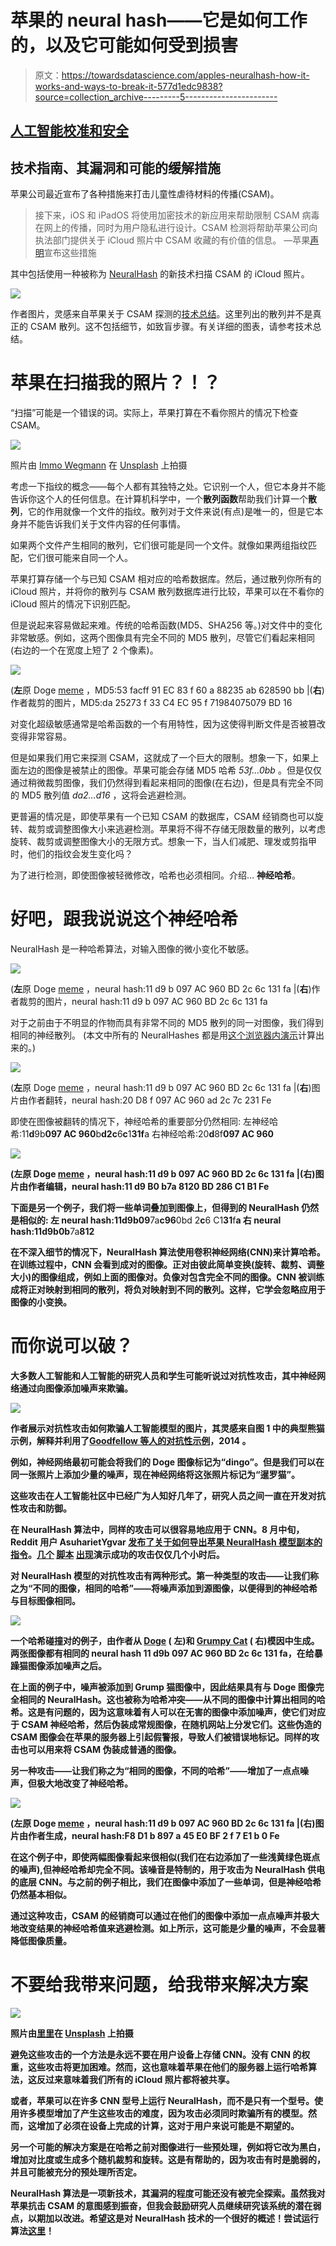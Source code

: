 # 苹果的 neural hash——它是如何工作的，以及它可能如何受到损害

> 原文：<https://towardsdatascience.com/apples-neuralhash-how-it-works-and-ways-to-break-it-577d1edc9838?source=collection_archive---------5----------------------->

## [人工智能校准和安全](https://towardsdatascience.com/tagged/ai-alignment-and-safety)

## 技术指南、其漏洞和可能的缓解措施

苹果公司最近宣布了各种措施来打击儿童性虐待材料的传播(CSAM)。

> 接下来，iOS 和 iPadOS 将使用加密技术的新应用来帮助限制 CSAM 病毒在网上的传播，同时为用户隐私进行设计。CSAM 检测将帮助苹果公司向执法部门提供关于 iCloud 照片中 CSAM 收藏的有价值的信息。
> —苹果[声明](https://www.apple.com/child-safety/)宣布这些措施

其中包括使用一种被称为 [NeuralHash](https://www.apple.com/child-safety/pdf/CSAM_Detection_Technical_Summary.pdf) 的新技术扫描 CSAM 的 iCloud 照片。

![](img/ffa3d87e1d6f4c474c688f97887109d6.png)

作者图片，灵感来自苹果关于 CSAM 探测的[技术总结](https://www.apple.com/child-safety/pdf/CSAM_Detection_Technical_Summary.pdf)。这里列出的散列并不是真正的 CSAM 散列。这不包括细节，如致盲步骤。有关详细的图表，请参考技术总结。

# 苹果在扫描我的照片？！？

“扫描”可能是一个错误的词。实际上，苹果打算在不看你照片的情况下检查 CSAM。

![](img/54620ced073821c3419a3984508a9fc8.png)

照片由 [Immo Wegmann](https://unsplash.com/@macroman?utm_source=medium&utm_medium=referral) 在 [Unsplash](https://unsplash.com?utm_source=medium&utm_medium=referral) 上拍摄

考虑一下指纹的概念——每个人都有其独特之处。它识别一个人，但它本身并不能告诉你这个人的任何信息。在计算机科学中，一个**散列函数**帮助我们计算一个**散列**，它的作用就像一个文件的指纹。散列对于文件来说(有点)是唯一的，但是它本身并不能告诉我们关于文件内容的任何事情。

如果两个文件产生相同的散列，它们很可能是同一个文件。就像如果两组指纹匹配，它们很可能来自同一个人。

苹果打算存储一个与已知 CSAM 相对应的哈希数据库。然后，通过散列你所有的 iCloud 照片，并将你的散列与 CSAM 散列数据库进行比较，苹果可以在不看你的 iCloud 照片的情况下识别匹配。

但是说起来容易做起来难。传统的哈希函数(MD5、SHA256 等。)对文件中的变化非常敏感。例如，这两个图像具有完全不同的 MD5 散列，尽管它们看起来相同(右边的一个在宽度上短了 2 个像素)。

![](img/d080b6c5410dc79d3dd91d4da2e4300c.png)

(**左**原 Doge [meme](https://knowyourmeme.com/memes/doge) ，MD5:53 facff 91 EC 83 f 60 a 88235 ab 628590 bb |(**右**)作者裁剪的图片，MD5:da 25273 f 33 C4 EC 95 f 71984075079 BD 16

对变化超级敏感通常是哈希函数的一个有用特性，因为这使得判断文件是否被篡改变得非常容易。

但是如果我们用它来探测 CSAM，这就成了一个巨大的限制。想象一下，如果上面左边的图像是被禁止的图像。苹果可能会存储 MD5 哈希 *53f…0bb* 。但是仅仅通过稍微裁剪图像，我们仍然得到看起来相同的图像(在右边)，但是具有完全不同的 MD5 散列值 *da2…d16* ，这将会逃避检测。

更普遍的情况是，即使苹果有一个已知 CSAM 的数据库，CSAM 经销商也可以旋转、裁剪或调整图像大小来逃避检测。苹果将不得不存储无限数量的散列，以考虑旋转、裁剪或调整图像大小的无限方式。想象一下，当人们减肥、理发或剪指甲时，他们的指纹会发生变化吗？

为了进行检测，即使图像被轻微修改，哈希也必须相同。介绍… **神经哈希**。

# 好吧，跟我说说这个神经哈希

NeuralHash 是一种哈希算法，对输入图像的微小变化不敏感。

![](img/d080b6c5410dc79d3dd91d4da2e4300c.png)

(**左**原 Doge [meme](https://knowyourmeme.com/memes/doge) ，neural hash:11 d9 b 097 AC 960 BD 2c 6c 131 fa |(**右**)作者裁剪的图片，neural hash:11 d9 b 097 AC 960 BD 2c 6c 131 fa

对于之前由于不明显的作物而具有非常不同的 MD5 散列的同一对图像，我们得到相同的神经散列。
(本文中所有的 NeuralHashes 都是用[这个浏览器内演示](https://greentfrapp.github.io/compute-your-own-neuralhash)计算出来的。)

![](img/aa89977c1141affb956bf7d3bf894093.png)

(**左**原 Doge [meme](https://knowyourmeme.com/memes/doge) ，neural hash:11 d9 b 097 AC 960 BD 2c 6c 131 fa |(**右**)图片由作者翻转，neural hash:20 D8 f 097 AC 960 ad 2c 7c 231 Fe

即使在图像被翻转的情况下，神经哈希的重要部分仍然相同:
左神经哈希:11**d**9b**097 AC 960**b**d2c**6**c**1**31f**a
右神经哈希:20**d**8f**097 AC 960**

**![](img/310ec39bb16894deda225331908c13a9.png)**

**(**左**原 Doge [meme](https://knowyourmeme.com/memes/doge) ，neural hash:11 d9 b 097 AC 960 BD 2c 6c 131 fa |(**右**)图片由作者编辑，neural hash:11 d9 B0 b7a 8120 BD 286 C1 B1 Fe**

**下面是另一个例子，我们将一些单词叠加到图像上，但得到的 NeuralHash 仍然是相似的:
左 neural hash:**11d9b**09**7a**c96**0bd 2**c**6 C1**31**f**a
右 neural hash:**11d9b**0b**7a**812**

****在不深入细节的情况下，NeuralHash 算法使用卷积神经网络(CNN)来计算哈希。在训练过程中，CNN 会看到成对的图像。正对由彼此简单变换(旋转、裁剪、调整大小)的图像组成，例如上面的图像对。负像对包含完全不同的图像。CNN 被训练成将正对映射到相同的散列，将负对映射到不同的散列。这样，它学会忽略应用于图像的小变换。****

# ****而你说可以破？****

****大多数人工智能和人工智能的研究人员和学生可能听说过**对抗性攻击**，其中神经网络通过向图像添加噪声来欺骗。****

****![](img/8dfddf43ae965133330d5c5c28a64769.png)****

****作者展示对抗性攻击如何欺骗人工智能模型的图片，其灵感来自**图 1 中的典型熊猫示例，解释并利用了[Goodfellow 等人的对抗性示例](https://arxiv.org/abs/1412.6572)**，2014 。****

****例如，神经网络最初可能会将我们的 Doge 图像标记为“dingo”。但是我们可以在同一张照片上添加少量的噪声，现在神经网络将这张照片标记为“暹罗猫”。****

****这些攻击在人工智能社区中已经广为人知好几年了，研究人员之间一直在开发对抗性攻击和防御。****

****在 NeuralHash 算法中，同样的攻击可以很容易地应用于 CNN。8 月中旬，Reddit 用户 AsuharietYgvar [发布了关于如何导出苹果 NeuralHash 模型副本的](https://old.reddit.com/r/MachineLearning/comments/p6hsoh/p_appleneuralhash2onnx_reverseengineered_apple/) [指令](https://github.com/AsuharietYgvar/AppleNeuralHash2ONNX)。[几个](https://github.com/greentfrapp/apple-neuralhash-attack) [脚本](https://github.com/anishathalye/neural-hash-collider) [出现](https://gist.github.com/unrealwill/c480371c3a4bf3abb29856c29197c0be)演示成功的攻击仅仅几个小时后。****

****对 NeuralHash 模型的对抗性攻击有两种形式。第一种类型的攻击——让我们称之为“不同的图像，相同的哈希”——将噪声添加到源图像，以便得到的神经哈希与目标图像相同。****

****![](img/c55b81109894ff404a35bd6caa094e01.png)****

****一个哈希碰撞对的例子，由作者从 [Doge](https://knowyourmeme.com/memes/doge) ( **左**)和 [Grumpy Cat](https://knowyourmeme.com/memes/grumpy-cat) ( **右**)模因中生成。两张图像都有相同的 neural hash 11 d9b 097 AC 960 BD 2c 6c 131 fa，在给暴躁猫图像添加噪声之后。****

****在上面的例子中，噪声被添加到 Grump 猫图像中，因此结果具有与 Doge 图像完全相同的 NeuralHash。这也被称为**哈希冲突**——从不同的图像中计算出相同的哈希。这是有问题的，因为这意味着有人可以在无害的图像中添加噪声，使它们对应于 CSAM 神经哈希，然后伪装成常规图像，在随机网站上分发它们。这些伪造的 CSAM 图像会在苹果的服务器上引起假警报，导致人们被错误地标记。同样的攻击也可以用来将 CSAM 伪装成普通的图像。****

****另一种攻击——让我们称之为“相同的图像，不同的哈希”——增加了一点点噪声，但极大地改变了神经哈希。****

****![](img/00161d057f6ce57d20b4bc257f946624.png)****

****(**左**原 Doge [meme](https://knowyourmeme.com/memes/doge) ，neural hash:11 d9 b 097 AC 960 BD 2c 6c 131 fa |(**右**)图片由作者生成，neural hash:F8 D1 b 897 a 45 E0 BF 2 f 7 E1 b 0 Fe****

****在这个例子中，即使两幅图像看起来很相似(我们在右边添加了一些浅黄绿色斑点的噪声),但神经哈希却完全不同。该噪音是特制的，用于攻击为 NeuralHash 供电的底层 CNN。与之前的例子相比，我们在图像中添加了一些单词，但是神经哈希仍然基本相似。****

****通过这种攻击，CSAM 的经销商可以通过在他们的图像中添加一点点噪声并极大地改变结果的神经哈希值来逃避检测。如上所示，这可能是少量的噪声，不会显著降低图像质量。****

# ****不要给我带来问题，给我带来解决方案****

****![](img/fa375bf58acd83300d9adb8d53aae9f4.png)****

****照片由[里里](https://unsplash.com/@rirri01?utm_source=medium&utm_medium=referral)在 [Unsplash](https://unsplash.com?utm_source=medium&utm_medium=referral) 上拍摄****

****避免这些攻击的一个方法是永远不要在用户设备上存储 CNN。没有 CNN 的权重，这些攻击将更加困难。然而，这也意味着苹果在他们的服务器上运行哈希算法，这反过来意味着我们所有的 iCloud 照片都将被共享。****

****或者，苹果可以在许多 CNN 型号上运行 NeuralHash，而不是只有一个型号。使用许多模型增加了产生这些攻击的难度，因为攻击必须同时欺骗所有的模型。然而，这增加了必须在设备上完成的计算，这对于用户来说可能是不期望的。****

****另一个可能的解决方案是在哈希之前对图像进行一些预处理，例如将它改为黑白，增加对比度或生成多个随机裁剪和旋转。这是有帮助的，因为攻击有时是脆弱的，并且可能被充分的预处理所否定。****

****NeuralHash 算法是一项新技术，其漏洞的程度可能还没有被完全探索。虽然我对苹果抗击 CSAM 的意图感到振奋，但我会鼓励研究人员继续研究该系统的潜在弱点，以期加以改进。希望这是对 NeuralHash 技术的一个很好的概述！尝试运行算法[这里](https://greentfrapp.github.io/compute-your-own-neuralhash)！****